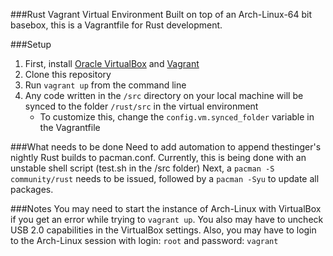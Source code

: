 ###Rust Vagrant Virtual Environment
Built on top of an Arch-Linux-64 bit basebox, this is a Vagrantfile for Rust development.

###Setup
1. First, install [Oracle VirtualBox](https://www.virtualbox.org/) and [Vagrant](http://www.vagrantup.com/)
2. Clone this repository
3. Run `vagrant up` from the command line
4. Any code written in the `/src` directory on your local machine will be synced to the folder `/rust/src` in the virtual environment
	- To customize this, change the `config.vm.synced_folder` variable in the Vagrantfile

###What needs to be done
Need to add automation to append thestinger's nightly Rust builds to pacman.conf. Currently, this is being done with an unstable shell script (test.sh in the /src folder)
Next, a `pacman -S community/rust` needs to be issued, followed by a `pacman -Syu` to update all packages.

###Notes
You may need to start the instance of Arch-Linux with VirtualBox if you get an error while trying to `vagrant up`. You also may have to uncheck USB 2.0 capabilities in the VirtualBox settings. 
Also, you may have to login to the Arch-Linux session with login: `root` and password: `vagrant` 